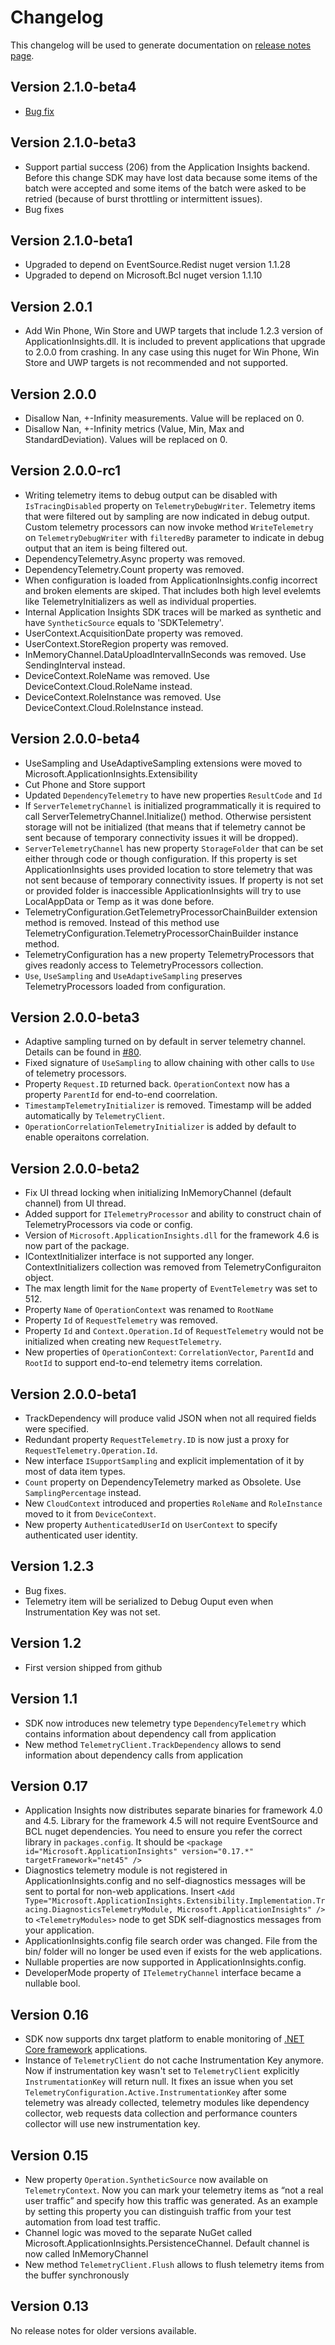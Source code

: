 # Changelog

This changelog will be used to generate documentation on [release notes page](http://azure.microsoft.com/en-us/documentation/articles/app-insights-release-notes-dotnet/).

## Version 2.1.0-beta4
- [Bug fix](https://github.com/Microsoft/ApplicationInsights-dotnet-server/issues/76)

## Version 2.1.0-beta3
- Support partial success (206) from the Application Insights backend. Before this change SDK may have lost data because some items of the batch were accepted and some items of the batch were asked to be retried (because of burst throttling or intermittent issues).
- Bug fixes

## Version 2.1.0-beta1

- Upgraded to depend on EventSource.Redist nuget version 1.1.28
- Upgraded to depend on Microsoft.Bcl nuget version 1.1.10

## Version 2.0.1

- Add Win Phone, Win Store and UWP targets that include 1.2.3 version of ApplicationInsights.dll. It is included to prevent applications that upgrade to 2.0.0 from crashing. In any case using this nuget for Win Phone, Win Store and UWP targets is not recommended and not supported. 

## Version 2.0.0

- Disallow Nan, +-Infinity measurements. Value will be replaced on 0.
- Disallow Nan, +-Infinity metrics (Value, Min, Max and StandardDeviation). Values will be replaced on 0.

## Version 2.0.0-rc1

- Writing telemetry items to debug output can be disabled with ```IsTracingDisabled``` property on ```TelemetryDebugWriter```. 
Telemetry items that were filtered out by sampling are now indicated in debug output. Custom telemetry processors can now invoke
method ```WriteTelemetry``` on ```TelemetryDebugWriter``` with ```filteredBy``` parameter to indicate in debug output that an
item is being filtered out.
- DependencyTelemetry.Async property was removed.
- DependencyTelemetry.Count property was removed.
- When configuration is loaded from ApplicationInsights.config incorrect and broken elements are skiped. That includes both high level evelemts like TelemetryInitializers as well as individual properties.  
- Internal Application Insights SDK traces will be marked as synthetic and have `SyntheticSource` equals to 'SDKTelemetry'.
- UserContext.AcquisitionDate property was removed.
- UserContext.StoreRegion property was removed.
- InMemoryChannel.DataUploadIntervalInSeconds was removed. Use SendingInterval instead.
- DeviceContext.RoleName was removed. Use DeviceContext.Cloud.RoleName instead.
- DeviceContext.RoleInstance was removed. Use DeviceContext.Cloud.RoleInstance instead.

## Version 2.0.0-beta4

- UseSampling and UseAdaptiveSampling extensions were moved to Microsoft.ApplicationInsights.Extensibility
- Cut Phone and Store support
- Updated ```DependencyTelemetry``` to have new properties ```ResultCode``` and ```Id```
- If ``ServerTelemetryChannel`` is initialized programmatically it is required to call ServerTelemetryChannel.Initialize() method. Otherwise persistent storage will not be initialized (that means that if telemetry cannot be sent because of temporary connectivity issues it will be dropped).
- ``ServerTelemetryChannel`` has new property ``StorageFolder`` that can be set either through code or though configuration. If this property is set ApplicationInsights uses provided location to store telemetry that was not sent because of temporary connectivity issues. If property is not set or provided folder is inaccessible ApplicationInsights will try to use LocalAppData or Temp as it was done before.
- TelemetryConfiguration.GetTelemetryProcessorChainBuilder extension method is removed. Instead of this method use TelemetryConfiguration.TelemetryProcessorChainBuilder instance method.
- TelemetryConfiguration has a new property TelemetryProcessors that gives readonly access to TelemetryProcessors collection.
- `Use`, `UseSampling` and `UseAdaptiveSampling` preserves TelemetryProcessors loaded from configuration.

## Version 2.0.0-beta3
- Adaptive sampling turned on by default in server telemetry channel. Details can be found in [#80](https://github.com/Microsoft/ApplicationInsights-dotnet/issues/80).
- Fixed signature of ```UseSampling``` to allow chaining with other calls to ```Use``` of telemetry processors.
- Property ```Request.ID``` returned back. ```OperationContext``` now has a property ```ParentId``` for end-to-end coorrelation.
- ```TimestampTelemetryInitializer``` is removed. Timestamp will be added automatically by ```TelemetryClient```.
- ```OperationCorrelationTelemetryInitializer``` is added by default to enable operaitons correlation.

## Version 2.0.0-beta2
- Fix UI thread locking when initializing InMemoryChannel (default channel) from UI thread.
- Added support for ```ITelemetryProcessor``` and ability to construct chain of TelemetryProcessors via code or config.
- Version of ```Microsoft.ApplicationInsights.dll``` for the framework 4.6 is now part of the package.
- IContextInitializer interface is not supported any longer. ContextInitializers collection was removed from TelemetryConfiguraiton object.
- The max length limit for the ```Name``` property of ```EventTelemetry``` was set to 512.
- Property ```Name``` of ```OperationContext``` was renamed to ```RootName```
- Property ```Id``` of ```RequestTelemetry``` was removed.
- Property ```Id``` and ```Context.Operation.Id``` of ```RequestTelemetry``` would not be initialized when creating new ```RequestTelemetry```.
- New properties of ```OperationContext```: ```CorrelationVector```, ```ParentId``` and ```RootId``` to support end-to-end telemetry items correlation.

## Version 2.0.0-beta1

- TrackDependency will produce valid JSON when not all required fields were specified.
- Redundant property ```RequestTelemetry.ID``` is now just a proxy for ```RequestTelemetry.Operation.Id```.
- New interface ```ISupportSampling``` and explicit implementation of it by most of data item types.
- ```Count``` property on DependencyTelemetry marked as Obsolete. Use ```SamplingPercentage``` instead.
- New ```CloudContext``` introduced and properties ```RoleName``` and ```RoleInstance``` moved to it from ```DeviceContext```.
- New property ```AuthenticatedUserId``` on ```UserContext``` to specify authenticated user identity.

## Version 1.2.3
- Bug fixes.
- Telemetry item will be serialized to Debug Ouput even when Instrumentation Key was not set.

## Version 1.2
- First version shipped from github

## Version 1.1

- SDK now introduces new telemetry type ```DependencyTelemetry``` which contains information about dependency call from application
- New method ```TelemetryClient.TrackDependency``` allows to send information about dependency calls from application

## Version 0.17

- Application Insights now distributes separate binaries for framework 4.0 and 4.5. Library for the framework 4.5 will not require EventSource and BCL nuget dependencies. You need to ensure you refer the correct library in ```packages.config```. It should be ```<package id="Microsoft.ApplicationInsights" version="0.17.*" targetFramework="net45" />```
- Diagnostics telemetry module is not registered in ApplicationInsights.config and no self-diagnostics messages will be sent to portal for non-web applications. Insert ```<Add Type="Microsoft.ApplicationInsights.Extensibility.Implementation.Tracing.DiagnosticsTelemetryModule, Microsoft.ApplicationInsights" />``` to ```<TelemetryModules>``` node to get SDK self-diagnostics messages from your application.
- ApplicationInsights.config file search order was changed. File from the bin/ folder will no longer be used even if exists for the web applications.
- Nullable properties are now supported in ApplicationInsights.config.
- DeveloperMode property of ```ITelemetryChannel``` interface became a nullable bool.

## Version 0.16

- SDK now supports dnx target platform to enable monitoring of [.NET Core framework](http://www.dotnetfoundation.org/NETCore5) applications.
- Instance of ```TelemetryClient``` do not cache Instrumentation Key anymore. Now if instrumentation key wasn't set to ```TelemetryClient``` explicitly ```InstrumentationKey``` will return null. It fixes an issue when you set ```TelemetryConfiguration.Active.InstrumentationKey``` after some telemetry was already collected, telemetry modules like dependency collector, web requests data collection and performance counters collector will use new instrumentation key.

## Version 0.15

- New property ```Operation.SyntheticSource``` now available on ```TelemetryContext```. Now you can mark your telemetry items as “not a real user traffic” and specify how this traffic was generated. As an example by setting this property you can distinguish traffic from your test automation from load test traffic.
- Channel logic was moved to the separate NuGet called Microsoft.ApplicationInsights.PersistenceChannel. Default channel is now called InMemoryChannel
- New method ```TelemetryClient.Flush``` allows to flush telemetry items from the buffer synchronously

## Version 0.13

No release notes for older versions available.
